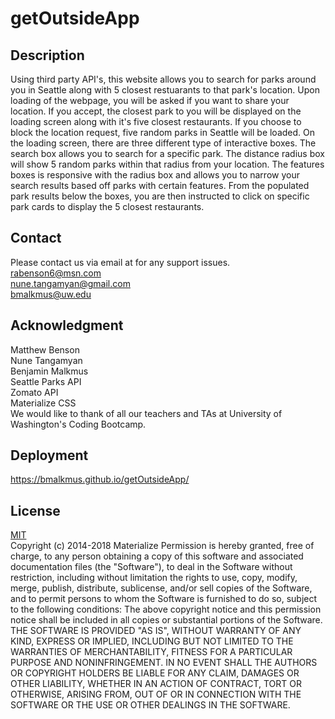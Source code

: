 # getOutsideApp

## Description
Using third party API's, this website allows you to search for parks around you in Seattle along with 5 closest restuarants to that park's location. Upon loading of the webpage, you will be asked if you want to share your location. If you accept, the closest park to you will be displayed on the loading screen along with it's five closest restaurants. If you choose to block the location request, five random parks in Seattle will be loaded. On the loading screen, there are three different type of interactive boxes. The search box allows you to search for a specific park. The distance radius box will show 5 random parks within that radius from your location. The features boxes is responsive with the radius box and allows you to narrow your search results based off parks with certain features. From the populated park results below the boxes, you are then instructed to click on specific park cards to display the 5 closest restaurants. 
## Contact
Please contact us via email at for any support issues.<br>
rabenson6@msn.com<br>
nune.tangamyan@gmail.com<br>
bmalkmus@uw.edu

## Acknowledgment
Matthew Benson <br>
Nune Tangamyan<br>
Benjamin Malkmus<br>
Seattle Parks API<br>
Zomato API<br>
Materialize CSS<br>
We would like to thank of all our teachers and TAs at University of Washington's Coding Bootcamp. 

## Deployment

https://bmalkmus.github.io/getOutsideApp/

## License
[MIT](https://choosealicense.com/licenses/mit/)<br>
Copyright (c) 2014-2018 Materialize
Permission is hereby granted, free of charge, to any person obtaining a copy
of this software and associated documentation files (the "Software"), to deal
in the Software without restriction, including without limitation the rights
to use, copy, modify, merge, publish, distribute, sublicense, and/or sell
copies of the Software, and to permit persons to whom the Software is
furnished to do so, subject to the following conditions:
The above copyright notice and this permission notice shall be included in all
copies or substantial portions of the Software.
THE SOFTWARE IS PROVIDED "AS IS", WITHOUT WARRANTY OF ANY KIND, EXPRESS OR
IMPLIED, INCLUDING BUT NOT LIMITED TO THE WARRANTIES OF MERCHANTABILITY,
FITNESS FOR A PARTICULAR PURPOSE AND NONINFRINGEMENT. IN NO EVENT SHALL THE
AUTHORS OR COPYRIGHT HOLDERS BE LIABLE FOR ANY CLAIM, DAMAGES OR OTHER
LIABILITY, WHETHER IN AN ACTION OF CONTRACT, TORT OR OTHERWISE, ARISING FROM,
OUT OF OR IN CONNECTION WITH THE SOFTWARE OR THE USE OR OTHER DEALINGS IN THE
SOFTWARE.